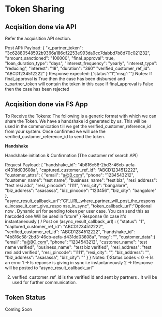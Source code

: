 # Token Sharing

## Acqisition done via API

Refer the acquisition API section.

Post API:
Payload:
{
"x_partner_token": "3c62880548592b9366a186df2253e993da9cc7dabbd7b8d70c021232",
"amount_sanctioned": "100000",
"final_approval": true,
"loan_duration_type": "days",
"interest_frequency": "yearly",
"interest_type": "reducing",
"interest": "18",
"duration": "360"
"verified_customer_ref_id": "ABCD1234512222"
}
Response expected:
{“status”:”1”,”msg”:””}
Notes:
If final_approval is True then the case has been disbursed and x_partner_token will contain the token in
this case
If final_approval is False then the case has been rejected

## Acqisition done via FS App

To Receive the Tokens:
The following is a generic format with which we can share the Token.
We have a handshake id generated by us. This will be used in the communication till we get the
verified_customer_reference_id from your system. Once confirmed we will use the
verified_customer_reference_id to send the token.

**Handshake**

Handshake initiation & Confirmation (The customer ref search API)

Request Payload:
{
"handshake_id": "4b816c58-2bd3-46cb-aefa-d431dd03608a",
"captured_customer_ref_id": "ABCD1234512222",
"customer_attrs": {
"email": "a@B.com",
"phone": "1234543212",
"customer_name": "test name",
"business_name": "test biz",
"resi_address": "test resi add",
"resi_pincode": "1111",
"resi_city": "bangalore",
"biz_address": "asasassa",
"biz_pincode": "123456",
"biz_city": "bangalore"
},
"async_result_callback_url":"CF_URL_where_partner_will_post_the_response_incase_it_cant_give_respo
nse_in_sync",
"token_callback_url":"Optional now . Dynamic url for sending token per user case. You can send this as
harcoded one Will be used in future"
}
Response (In case it's instantaneously ) / Post on (async_result_callback_url) :
{
"status": "1",
"captured_customer_ref_id": "ABCD1234512222",
"verified_customer_ref_id": "ABCD1234512222",
"handshake_id": "4b816c58-2bd3-46cb-aefa-d431dd03608a",
"msg": "",
"customer_data":{
"email": "a@BC.com",
"phone": "1234543212",
"customer_name": "test name verified",
"business_name": "test biz verified",
"resi_address": "test resi add verified",
"resi_pincode": "1111",
"resi_city": "",
"biz_address": "",
"biz_address": "asasassa",
"biz_city": ""
}
}
Notes:
1)Status codes
< 0 → Is an error
1 → Is reponse is giving in sync i.e instantaneously
2 → Response will be posted to “async_result_callback_url”

2. verified_customer_ref_id is the verified id and sent by partners . It will be used for further
   communication.

## Token Status

Coming Soon

